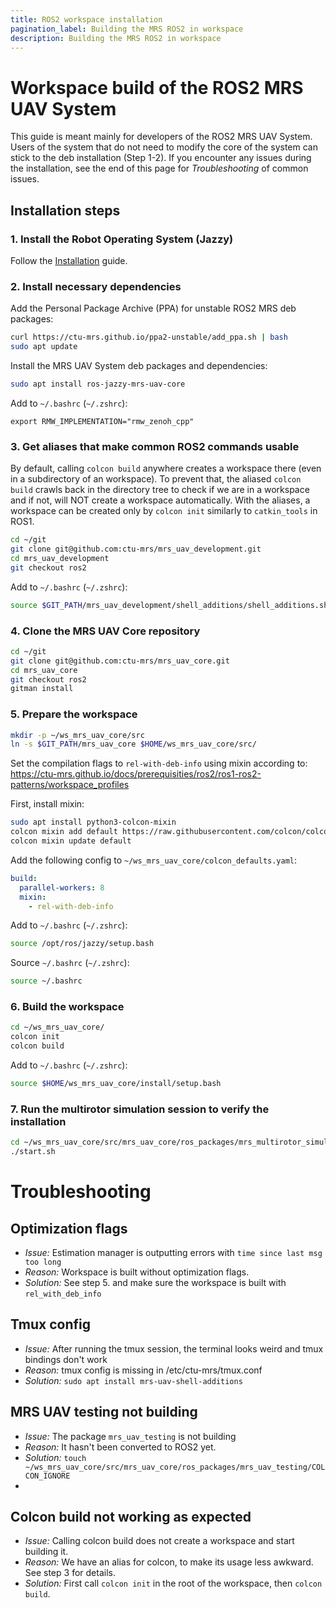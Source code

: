 ```yaml
---
title: ROS2 workspace installation
pagination_label: Building the MRS ROS2 in workspace
description: Building the MRS ROS2 in workspace
---
```


# Workspace build of the ROS2 MRS UAV System

This guide is meant mainly for developers of the ROS2 MRS UAV System.
Users of the system that do not need to modify the core of the system can stick to the deb installation (Step 1-2).
If you encounter any issues during the installation, see the end of this page for *Troubleshooting* of common issues.


## Installation steps

### 1. Install the Robot Operating System (Jazzy)

  Follow the [Installation](https://ctu-mrs.github.io/docs/prerequisities/ros2/installation) guide. 

### 2. Install necessary dependencies

Add the Personal Package Archive (PPA) for unstable ROS2 MRS deb packages:
```bash
curl https://ctu-mrs.github.io/ppa2-unstable/add_ppa.sh | bash
sudo apt update
```

Install the MRS UAV System deb packages and dependencies:
```bash
sudo apt install ros-jazzy-mrs-uav-core
```

Add to `~/.bashrc` (`~/.zshrc`):
```
export RMW_IMPLEMENTATION="rmw_zenoh_cpp"
```

### 3. Get aliases that make common ROS2 commands usable

By default, calling `colcon build` anywhere creates a workspace there (even in a subdirectory of an workspace).
To prevent that, the aliased `colcon build` crawls back in the directory tree to check if we are in a workspace and if not, will NOT create a workspace automatically.
With the aliases, a workspace can be created only by `colcon init` similarly to `catkin_tools` in ROS1.

```bash
cd ~/git
git clone git@github.com:ctu-mrs/mrs_uav_development.git
cd mrs_uav_development
git checkout ros2
```

Add to `~/.bashrc` (`~/.zshrc`): 
```bash
source $GIT_PATH/mrs_uav_development/shell_additions/shell_additions.sh
```

### 4. Clone the MRS UAV Core repository

```bash
cd ~/git
git clone git@github.com:ctu-mrs/mrs_uav_core.git
cd mrs_uav_core
git checkout ros2
gitman install
```

### 5. Prepare the workspace

```bash
mkdir -p ~/ws_mrs_uav_core/src
ln -s $GIT_PATH/mrs_uav_core $HOME/ws_mrs_uav_core/src/
```

Set the compilation flags to `rel-with-deb-info` using mixin according to:
https://ctu-mrs.github.io/docs/prerequisities/ros2/ros1-ros2-patterns/workspace_profiles

First, install mixin:
```bash
sudo apt install python3-colcon-mixin
colcon mixin add default https://raw.githubusercontent.com/colcon/colcon-mixin-repository/master/index.yaml
colcon mixin update default
```

Add the following config to `~/ws_mrs_uav_core/colcon_defaults.yaml`:
```yaml
build:
  parallel-workers: 8
  mixin:
    - rel-with-deb-info
```

Add to `~/.bashrc` (`~/.zshrc`):
```bash
source /opt/ros/jazzy/setup.bash
```

Source `~/.bashrc` (`~/.zshrc`):
```bash
source ~/.bashrc
```

### 6. Build the workspace
```bash
cd ~/ws_mrs_uav_core/
colcon init
colcon build
```

Add to `~/.bashrc` (`~/.zshrc`):
```bash
source $HOME/ws_mrs_uav_core/install/setup.bash
```

### 7. Run the multirotor simulation session to verify the installation
```bash
cd ~/ws_mrs_uav_core/src/mrs_uav_core/ros_packages/mrs_multirotor_simulator/tmux/mrs_one_drone/
./start.sh
```

# Troubleshooting

## Optimization flags 
* *Issue:* Estimation manager is outputting errors with `time since last msg too long`
* *Reason:* Workspace is built without optimization flags.
* *Solution:* See step 5. and make sure the workspace is built with `rel_with_deb_info`

## Tmux config
* *Issue:* After running the tmux session, the terminal looks weird and tmux bindings don't work
* *Reason:* tmux config is missing in /etc/ctu-mrs/tmux.conf
* *Solution:* `sudo apt install mrs-uav-shell-additions`

## MRS UAV testing not building
* *Issue:* The package `mrs_uav_testing` is not building 
* *Reason:* It hasn't been converted to ROS2 yet.
* *Solution:* `touch ~/ws_mrs_uav_core/src/mrs_uav_core/ros_packages/mrs_uav_testing/COLCON_IGNORE`
* 
## Colcon build not working as expected
* *Issue:* Calling colcon build does not create a workspace and start building it.
* *Reason:* We have an alias for colcon, to make its usage less awkward. See step 3 for details.
* *Solution:* First call `colcon init` in the root of the workspace, then `colcon build`.

